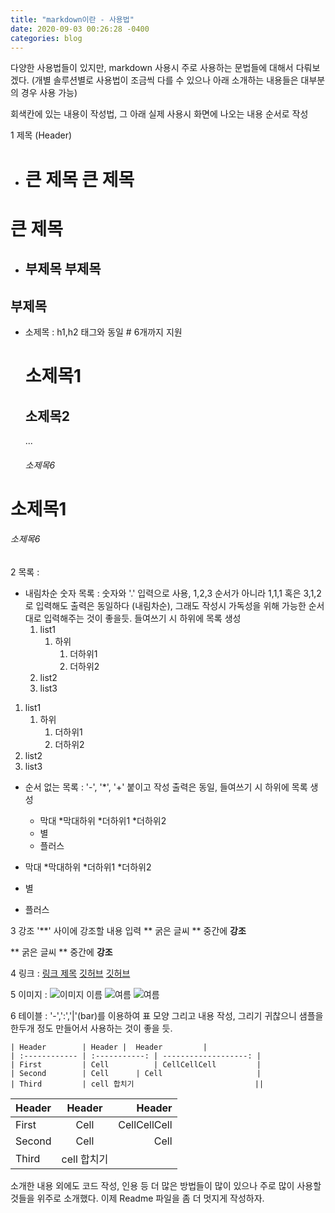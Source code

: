 ```yaml
---
title: "markdown이란 - 사용법"
date: 2020-09-03 00:26:28 -0400
categories: blog
---
```


다양한 사용법들이 있지만, markdown 사용시 주로 사용하는 문법들에 대해서 다뤄보겠다.
(개별 솔루션별로 사용법이 조금씩 다를 수 있으나 아래 소개하는 내용들은 대부분의 경우 사용 가능)

회색칸에 있는 내용이 작성법, 그 아래 실제 사용시 화면에 나오는 내용 순서로 작성

1 제목 (Header)
- 큰 제목
    큰 제목
    =============

큰 제목
=============

- 부제목
    부제목    
    ------------

부제목
--------

- 소제목 : h1,h2 태그와 동일 # 6개까지 지원
    # 소제목1
    ## 소제목2
    ...
    ###### 소제목6

# 소제목1
###### 소제목6

2 목록 : 

- 내림차순 숫자 목록 : 숫자와 '.' 입력으로 사용, 1,2,3 순서가 아니라 1,1,1 혹은 3,1,2 로 입력해도 출력은 동일하다 (내림차순), 그래도 작성시 가독성을 위해 가능한 순서대로 입력해주는 것이 좋을듯. 들여쓰기 시 하위에 목록 생성
    1. list1
        1. 하위
            1. 더하위1
            2. 더하위2
    2. list2
    3. list3

1. list1
    1. 하위
        1. 더하위1
        1. 더하위2
2. list2
3. list3

- 순서 없는 목록 : '-', '*', '+' 붙이고 작성 출력은 동일, 들여쓰기 시 하위에 목록 생성
    - 막대
        *막대하위
            *더하위1
            *더하위2
    * 별
    + 플러스

- 막대
    *막대하위
        *더하위1
        *더하위2
* 별
+ 플러스

3 강조 '**' 사이에 강조할 내용 입력
    ** 굵은 글씨 **
    중간에 **강조**

** 굵은 글씨 **
중간에 **강조**

4 링크 : [링크 제목](url)
    [깃허브](http://github.com)
[깃허브](http://github.com)

5 이미지 : ![이미지 이름](이미지url)
    ![여름](https://pixabay.com/images/id-5341326/)
![여름](https://pixabay.com/images/id-5341326/)

6 테이블 : '-',':','|'(bar)를 이용하여 표 모양 그리고 내용 작성, 그리기 귀찮으니 샘플을 한두개 정도 만들어서 사용하는 것이 좋을 듯. 

    | Header        | Header |  Header         |
    | :------------ | :-----------: | -------------------: |
    | First         | Cell          | CellCellCell         |
    | Second        | Cell      | Cell                     |
    | Third         | cell 합치기                           ||


| Header        | Header |  Header         |
| :------------ | :-----------: | -------------------: |
| First         | Cell          | CellCellCell         |
| Second        | Cell      | Cell                     |
| Third         | cell 합치기                           ||


소개한 내용 외에도 코드 작성, 인용 등 더 많은 방법들이 많이 있으나 주로 많이 사용할 것들을 위주로 소개했다. 이제 Readme 파일을 좀 더 멋지게 작성하자.